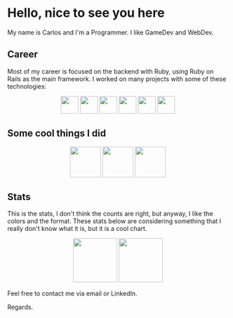 
# Hello, nice to see you here

My name is Carlos and I'm a Programmer. I like GameDev and WebDev.

## Career

Most of my career is focused on the backend with Ruby, using Ruby on Rails as the main framework. I worked on many projects with some of these technologies:

<div align="center">
  <img src="https://cdn.jsdelivr.net/gh/devicons/devicon/icons/rails/rails-plain.svg" height="40"/>
  <img src="https://cdn.jsdelivr.net/gh/devicons/devicon/icons/rspec/rspec-original.svg" height="40"/>
  <img src="https://cdn.jsdelivr.net/gh/devicons/devicon/icons/ruby/ruby-plain.svg" height="40"/>
  <img src="https://cdn.jsdelivr.net/gh/devicons/devicon/icons/postgresql/postgresql-plain.svg" height="40"/>
  <img src="https://cdn.jsdelivr.net/gh/devicons/devicon/icons/lua/lua-plain.svg" height="40"/>
  <img src="https://cdn.jsdelivr.net/gh/devicons/devicon/icons/godot/godot-original.svg" height="40"/>
</div>

## Some cool things I did

<div align="center">
  <img src="https://github-readme-stats.vercel.app/api/pin?username=cuzik&repo=evolutionary-computation&theme=radical"  height="70px"/>
  <img src="https://github-readme-stats.vercel.app/api/pin?username=cuzik&repo=sudoku-solver&theme=radical"  height="70px"/>
  <img src="https://github-readme-stats.vercel.app/api/pin?username=enki-community&repo=enki&theme=radical"  height="70px"/>
</div>

## Stats

This is the stats, I don't think the counts are right, but anyway, I like the colors and the format.
These stats below are considering something that I really don't know what it is, but it is a cool chart.

<div align="center">
  <img src="https://github-readme-stats.vercel.app/api?username=cuzik&theme=radical&count_private=true&include_all_commits=true&show_icons=true" height= '100'/>
  <img src="https://github-readme-stats.vercel.app/api/top-langs?theme=radical&username=cuzik" height= '100'/>
</div>


Feel free to contact me via email or LinkedIn.

Regards.
